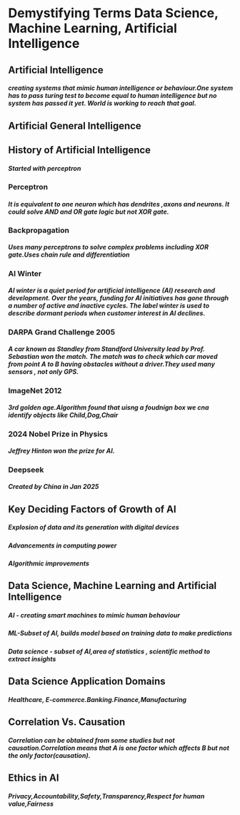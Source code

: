 # Demystifying Terms Data Science, Machine Learning, Artificial Intelligence
## Artificial Intelligence
##### creating systems that mimic human intelligence or behaviour.One system has to pass turing test to become equal to human intelligence but no system has passed it yet. World is working to reach that goal.
## Artificial General Intelligence
## History of Artificial Intelligence
##### Started with perceptron
### Perceptron
##### It is equivalent to one neuron which has dendrites ,axons and neurons. It could solve AND and OR gate logic but not XOR gate.
### Backpropagation
##### Uses many perceptrons to solve complex problems including XOR gate.Uses chain rule and differentiation
### AI Winter
##### AI winter is a quiet period for artificial intelligence (AI) research and development. Over the years, funding for AI initiatives has gone through a number of active and inactive cycles. The label winter is used to describe dormant periods when customer interest in AI declines.
### DARPA Grand Challenge 2005
##### A car known as Standley from Standford University lead by Prof. Sebastian won the match. The match was to check which car moved from point A to B having obstacles without a driver.They used many sensors , not only GPS.
### ImageNet 2012
##### 3rd golden age.Algorithm found that uisng a foudnign box we cna identify objects like Child,Dog,Chair  
### 2024 Nobel Prize in Physics 
##### Jeffrey Hinton won the prize for AI.
### Deepseek
##### Created by China in Jan 2025
## Key Deciding Factors of Growth of AI
##### Explosion of data and its generation with digital devices
##### Advancements in computing power
##### Algorithmic improvements
## Data Science, Machine Learning and Artificial Intelligence
##### AI - creating smart machines to mimic human behaviour
##### ML-Subset of AI, builds model based on training data to make predictions
##### Data science - subset of AI,area of statistics , scientific method to extract insights
## Data Science Application Domains
##### Healthcare, E-commerce.Banking.Finance,Manufacturing
## Correlation Vs. Causation
##### Correlation can be obtained from some studies but not causation.Correlation means that A is one factor which affects B but not the only factor(causation).
## Ethics in AI
##### Privacy,Accountability,Safety,Transparency,Respect for human value,Fairness
